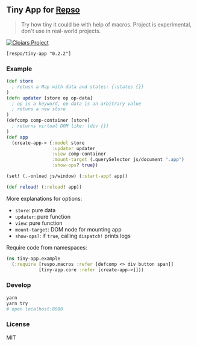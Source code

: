 
Tiny App for [Repso](https://github.com/Respo/respo)
----

> Try how tiny it could be with help of macros.
> Project is experimental, don't use in real-world projects.

[![Clojars Project](https://img.shields.io/clojars/v/respo/tiny-app.svg)](https://clojars.org/respo/tiny-app)

```edn
[respo/tiny-app "0.2.2"]
```

### Example

```clojure
(def store
  ; retusn a Map with data and states: {:states {}}
)
(defn updater [store op op-data]
  ; op is a keyword, op-data is an arbitrary value
  ; retuns a new store
)
(defcomp comp-container [store]
  ; returns virtual DOM like: (div {})
)
(def app
  (create-app-> {:model store
                 :updater updater
                 :view comp-container
                 :mount-target (.querySelector js/document ".app")
                 :show-ops? true})

(set! (.-onload js/window) (:start-app! app))

(def reload! (:reload! app))
```

More explanations for options:

* `store`: pure data
* `updater`: pure function
* `view`: pure function
* `mount-target`: DOM node for mounting app
* `show-ops?`: if `true`, calling `dispatch!` prints logs

Require code from namespaces:

```clojure
(ns tiny-app.example
  (:require [respo.macros :refer [defcomp <> div button span]]
            [tiny-app.core :refer [create-app->]]))
```

### Develop

```bash
yarn
yarn try
# open localhost:8080
```

### License

MIT
